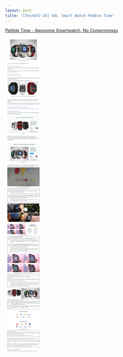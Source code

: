 ```yaml
---
layout: post
title: "[Tech보다 UX] 4회. Smart Watch Pebble Time"
---
```


[Pebble Time - Awesome Smartwatch, No Compromises](https://www.kickstarter.com/projects/597507018/pebble-time-awesome-smartwatch-no-compromises/)

<img class="alignnone size-full wp-image-58" src="https://raw.githubusercontent.com/midaeng/articles/gh-pages/images/blog/pebble_time.png"/>  

